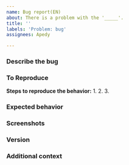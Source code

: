 ```yaml
---
name: Bug report(EN)
about: There is a problem with the '_____'.
title: ''
labels: 'Problem: bug'
assignees: Apedy

---
```


### Describe the bug
<!-- A clear and concise description of what the bug is. -->


### To Reproduce
**Steps to reproduce the behavior:**
1. 
2. 
3. 

### Expected behavior
<!-- A clear and concise description of what you expected to happen. -->


### Screenshots
<!-- If you have screenshots, please add them. -->


### Version
<!-- Please describe the exact version in which the problem occurred. -->


### Additional context
<!-- Add any other context about the problem here. -->
